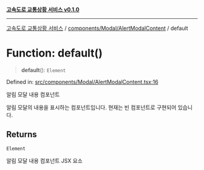 [**고속도로 교통상황 서비스 v0.1.0**](../../../../README.md)

***

[고속도로 교통상황 서비스](../../../../modules.md) / [components/Modal/AlertModalContent](../README.md) / default

# Function: default()

> **default**(): `Element`

Defined in: [src/components/Modal/AlertModalContent.tsx:16](https://github.com/ksheyon123/road-status-preview/blob/d56258a23fae54155a9cd30000ae39fff6269a67/src/components/Modal/AlertModalContent.tsx#L16)

알림 모달 내용 컴포넌트

알림 모달의 내용을 표시하는 컴포넌트입니다.
현재는 빈 컴포넌트로 구현되어 있습니다.

## Returns

`Element`

알림 모달 내용 컴포넌트 JSX 요소
